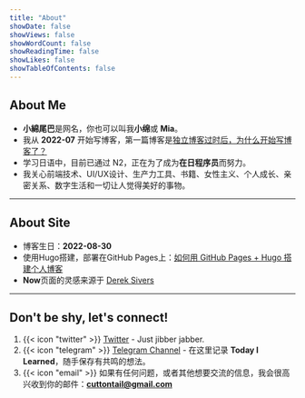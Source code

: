 ```yaml
---
title: "About"
showDate: false
showViews: false
showWordCount: false
showReadingTime: false
showLikes: false
showTableOfContents: false
---
```


## About Me
- **小綿尾巴**是网名，你也可以叫我**小绵**或 **Mia**。
- 我从 **2022-07** 开始写博客，第一篇博客是[独立博客过时后，为什么开始写博客了？](/blog/why-blog/)
- 学习日语中，目前已通过 N2，正在为了成为**在日程序员**而努力。
- 我关心前端技术、UI/UX设计、生产力工具、书籍、女性主义、个人成长、亲密关系、数字生活和一切让人觉得美好的事物。

---
## About Site

- 博客生日：**2022-08-30**
- 使用Hugo搭建，部署在GitHub Pages上：[如何用 GitHub Pages + Hugo 搭建个人博客](/blog/create-a-wesite-using-github-pages-and-hugo/)
- **Now**页面的灵感来源于 [Derek Sivers](https://nownownow.com/about)

---
## Don't be shy, let's connect!
1. {{< icon "twitter" >}} [Twitter](https://twitter.com/cuttondev) - Just jibber jabber.
2. {{< icon "telegram" >}} [Telegram Channel](https://t.me/cuttontail) - 在这里记录 **Today I Learned**，随手保存有共鸣的想法。
3. {{< icon "email" >}} 
如果有任何问题，或者其他想要交流的信息，我会很高兴收到你的邮件：**cuttontail@gmail.com**